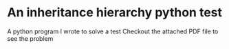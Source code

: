 # An inheritance hierarchy python test
A python program I wrote to solve a test 
Checkout the attached PDF file to see the problem
